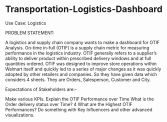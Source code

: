 # Transportation-Logistics-Dashboard
Use Case: Logistics

PROBLEM STATEMENT:

A logistics and supply chain company wants to make a dashboard for OTIF Analysis. On-time in-full (OTIF) is a supply chain metric for measuring performance in the logistics industry. OTIF generally refers to a supplier’s ability to deliver product within prescribed delivery windows and at full quantities ordered. OTIF was designed to improve store operations within Walmart itself and quickly led to a series of major changes as it was quickly adopted by other retailers and companies. So they have given data which considers 4 sheets. They are Orders, Salesperson, Customer and City.

Expectations of Stakeholders are:-

Make various KPIs.
Explain the OTIF Performance over Time
What is the Order delivery status over Time? 4 What are the Highest OTIF Performances?
Do something with Key Influencers and other advanced visualizations.
